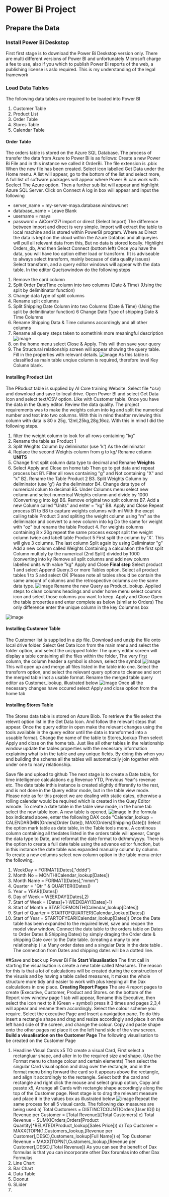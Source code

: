 # Power Bi Project
## Prepare the Data
### Install Power Bi Deskstop
First first stage is to download the Power Bi Deskstop version only. There are multi different versions of Power BI and unfortunately Microsoft charge a fee to use, 
also if you which to publish Power Bi reports of the web, a publishing license is aslo required. This is my understanding of the legal framework
### Load Data Tables
The following data tables are required to be loaded into Power BI
1. Customer Table
2. Product List
3. Order Table
4. Stores Table
5. Calendar Table

#### Order Table
The orders table is stored on the Azure SQL Database. The process of transfer the data from Azure to Power Bi is as follows:
Create a new Power Bi File and in this instance we called it OrderBi. The file extension is .pbix
When the new file has been created. Select icon labelled Get Data under the Home menu.
A list will appear, go to the bottom of the list and select more, A full list of software packages will appear where Power Bi can work with.
Seelect The Azure option. Then a further sub list will appear and highlight Azure SQL Server. Click on Connect
A log in box will appear and input the  following
 - server_name = my-server-maya.database.windows.net
 - database_name = Leave Blank
 - username = maya
 - password = AiCore127!
import or direct (Select Import)
The difference between import and direct is very simple. Import will extract the table to local machine and is stored within PowerBI program. Where as Direct the data is kept
on the cloud within the Azure Databas and all queyies will pull all relevant data from this, But no data is stored locally.
Highlight Orders_db, And then Select Connect (bottom left)
Once you have the data, you will have too option either load or transform. (It is adviseable to always select transform, mainly because of data quality issues)
Select transform, and a query editor windows will appear with the data table.
In the editor Que/sowindow do the following steps
1. Remove the card column
2. Split Order DateTime column into two columns (Date & Time) (Using the split by delimitinator function)
3. Change data type of split columns
4. Rename split columns
5. Split Shipping Date Column into two Columns (Date & Time) (Using the split by delimitinator function)
6 Change Date Type of shipping Date & Time Columns
7. Rename Shipping Data & Time columns accordingly and all other columns
8. Rename all query steps taken to somethink more meaningful description
   ![image](https://github.com/c2995509/data-analytics-power-bi-report732/assets/2935215/4cd41545-162e-436b-83f4-3909c8785817)
9. on the home menu select Close & Apply. This will then save your query
10. The Structural relationship screen will appear showing the query table. Fill in the properties with relevant details.
    ![image](https://github.com/c2995509/data-analytics-power-bi-report732/assets/2935215/7acae41d-f1f1-4f7e-8519-4918c2359ee9)
    As this table is classified as main table unqiue column is required, therefore level Key Column blank.
#### Installing Product List
The PRoduct table is supplied by AI Core training Website. Select file *csv) and download and save to local drive.
Open Power BI and select Get Data Icon and select text/CSV option.
Like with Customer table. Once you have the data in the Query editor. Review the data quality.
The project requirements was to make the weights colum into kg and split the numerical number and text into two columns.
With this in mind theafter reviewing this column with data is 80 x 25g, 12ml,25kg,28g,16oz. 
With this in mind I did the following steps.
 1. filter the weight column to look for all rows containing "kg"
 2. Rename the table as Product 1
 3. Split Weights Column by deliminator (use 'k') As the deliminator
 4. Replace the second Weights column from g to kg/ Rename column **UNITS**
 5. Change first split column data type to decimal and Rename **Weights**
 6. Select Apply and Close on home tab
Then go to get data and repeat process but 
 B1. Filter all rows containing "g" and Not containing "X" and "k"
 B2. Rename the Table Product 2
 B3. Split Weights Column by deliminator (use 'g') As the deliminator
 B4. Change data type of numerical colum to decimal
 B5. Under Columns menu select new column and select numerical Weights column and divide by 1000 (Converting g into kg)
 B6. Remove original two split columns
 B7. Add a new Column called "Units" and enter = "kg"
 B8. Apply and Close
Repeat process B1 to B8 to capture weights columns with ml
With the excpt calling table Product 3 and spliting the weight column using "m" as the deliminator
and convert to a new column into kg
Do the same for weight with "oz" but rename the table Product 4.
For weights columns containing 8 x 20g repeat the same process except split the weight column twice and labell table Product 5
First split the column by 'X'. This will give 3 columns. The last column Split again by using Deliminator "g"
Add a new column called Weights Containing a calculation (the first split Column multiply by the numerical (2nd Split) divided by 1000 (converting into ky
Remove all split columns and add new column labelled units with value "kg"
Apply and Close
**Final step**
Select product 1 and select Append Query.3 or more Tables option.
Select all product tables 1 to 5 and select OK
(Please note all tables should be contain the same amount of columns and the retrospective columns are the same data type.
![image](https://github.com/c2995509/data-analytics-power-bi-report732/assets/2935215/9d51021a-a7dd-4d71-9b6b-c65e8e424beb)
Rename the new Query as Product_lookup.
Applied steps to clean columns headings and under home menu select coumns icon and select those columns you want to keep.
Apply and Close
Open the table properties and enter complete as below (similar to Orders) The only difference enter the unique column in the key Columnns box

![image](https://github.com/c2995509/data-analytics-power-bi-report732/assets/2935215/869f9bbd-92ee-4492-b606-84d611a0bfd9)

#### Installing Customer Table
The Customer list is supplied in a zip file. Download and unzip the file onto local drive folder.
Select Get Data Icon from the main menu and select the folder option, and select the unzipped folder
The query editor screen will display a table containing all the files within the folder, The very first column, the column header a symbol is shown, select the symbol
![image](https://github.com/c2995509/data-analytics-power-bi-report732/assets/2935215/da65c91d-ebfc-45ff-b311-cc55e6f4f688)
This will open up and merge all files listed in the table into one.
Select the transform option, and select the relevant query options to cleanse and sort the merged table inot a usable format.
Rename the merged table query editor as Customer_lookup, illustrated below
![image](https://github.com/c2995509/data-analytics-power-bi-report732/assets/2935215/13218f2d-6919-41e4-bd38-b5650d1a073d)
Once all the necessary changes have occured select Apply and close option from the home tab
#### Installing Stores Table
The Stores data table is stored on Azure Blob. To retrieve the file select the relevnt option list in the Get Data Icon. And follow the relevant steps that appear.
Once the query editor in open make the relevant changes using the tools available in the query editor until the data is transformed into a usuable format.
Change the name of the table to Stores_lookup
Then select Apply and close on the home tab.
Just like all other tables in the relationship window update the tables properties with the necessary information explaining what is in the table and any unique fields.
By doing this when you and building the schema all the tables will automatically join together with under one to many relationship. 

Save file and upload to github 
The next stage is to create a Date table, for time intelligence calculations e.g Revenue YTD, Previous Year's revenue etc.
The date table inthis instance is created slightly differently to the rest, and is not done in the Query editor mode, but in the table view mode.
Please note as for this project we are dealing with static dates, otherwise a rolling calendar would be required which is created in the Quey Editor wmode.
To create a date table in the table view mode, in the home tab select the new table icon.
A new table is opened, 
![image](https://github.com/c2995509/data-analytics-power-bi-report732/assets/2935215/66604084-fc3f-442e-a748-3b4b6fea71a9)
In the formula box indicated above, enter the following DAX code "Calendar_lookup = CALENDAR(MIN(Orders[Order Date]), MAX(Orders[Shipping Date]))
Select the option mark table as date table, in the Table tools menu, A continous column containing all thedates listed in the orders table will apeear, Cange the data type to Date,
and reformat the date format to dd/mm/yyyy. 
There is the option to create a full date table using the advance editor function, but in this instance the date table was expanded manually column by column.
To create a new columns select new column option in the table menu enter the following,
1. WeekDay = FORMAT([Dates],"dddd")
2. Month No = MONTH(Calendar_lookup[Dates])
3. Month Name = FORMAT([Dates],"mmm")
4. Quarter = "Qtr " & QUARTER([Dates])
5. Year = YEAR([Dates])
6. Day of Week = WEEKDAY([Dates],2)
7. Start of Week = [Dates]+1-WEEKDAY([Dates]-1)
8. Start of Month = STARTOFMONTH(Calendar_lookup[Dates])
9. Start of Quarter = STARTOFQUARTER(Calendar_lookup[Dates])
10. Start of Year = STARTOFYEAR(Calendar_lookup[Dates])
Once the Date table has been expanded to the required level, save and reopen the model view window.
Connect the date table to the orders table on Dates to Order Dates & Shipping Dates) by simply draging the Order date & shipping Date over to the Date table. (creating a many to one relationship ( i.e Many order dates and a singular Date in the date table . The connection from Dates and shipping dates will be a dotted line.

##Save and back up Power Bi File
**Start Visualisation**
The first call in starting the visualisation is create a new table called Measures. The reason for this is that a lot of calculations will be created during the construction of the visuals and by having a table called measures, it makes the whole structure more tidy and easier to work with plus keeping all the Dax calculations in one place.
**Creating Report Pages**
The are 4 report pages to create (Executive, Customer, Product and Stores.
on the bottom of the Report view window page 1 tab will appear, Rename this Executive, then select the icon next to it (Green + symbol) press it 3 times and pages 2,3,4 will appear and rename them accordingly.
Select the colour scheme you require.
Select the executive Page and Insert a navigation pane. To do this insert a rectangle shape and drag and resize accordingly and place it on the left hand side of the screen, and change the colour.
Copy and paste shape onto the other pages nd place it on the left hand side of the view screen.
**Build a visualisation on the Customer Page**
The following visualisation to be created on the Customer Page
1. Headline Visual Cards x5
   TO create a visual Card, First select a rectangluar shape, and alter in to the required size and shape. (Use the Format menu to change colour and certain elements)
   Then select the singular Card visual option and drag over the rectangle, and in the format menu bring forward the card so it appears above the rectangle, and align it accordingly to the rectangle.
   Select both the card and rectangle and right click the mouse and select group option, Copy and passte x5,
   Arrange all Cards with rectangle shape accordingly along the top of the Customer page.
   Next stage is to drag the relevant measure and place it in the values box as illustrated below
   ![image](https://github.com/c2995509/data-analytics-power-bi-report732/assets/2935215/36303af7-f911-4f20-9f46-af5a393e18db)
   Repeat the same process for all 5 visual cards.
   The following dax measures are being used
   a) Total Customers = DISTINCTCOUNT(Orders[User ID])
   b) Revenue per Customer = [Total Revenue]/[Total Customers]
   c) Total Revenue = SUMX(Orders,Orders[Product Quantity]*RELATED(Product_lookup[Sales Price]))
   d) Top Customer = MAXX(TOPN(1,Customers_lookup,[Revenue per Customer],DESC),Customers_lookup[Full Name])
   e) Top Customer Revenue = MAXX(TOPN(1,Customers_lookup,[Revenue per Customer],DESC),[Total Revenue])
   As you can see the benefit of Dax formulas is that you can incorporate other Dax forumlas into other Dax Formulas
3. Line Chart
4. Bar Chart
5. Data Table
6. Doonut
7. SLider
8. 





